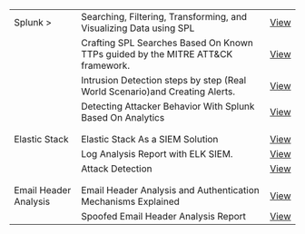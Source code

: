 
| | | |
|-------------------------------|-----------------------------------------------|----------------------------------------------------|
| Splunk >           | Searching, Filtering, Transforming, and Visualizing Data using SPL       | [View](./Splunk/Splunk_Searching,Filtering,Transforming_and_Visualizing_Data_using_SPL.pdf)          |
||Crafting SPL Searches Based On Known TTPs guided by the MITRE ATT&CK framework.|[View](./Splunk/MTAT&Splunk.pdf)|
||Intrusion Detection steps by step (Real World Scenario)and Creating Alerts.| [View](./Splunk/Intrusion_Detection_Splunk.pdf)|
||Detecting Attacker Behavior With Splunk Based On Analytics  |[View](./Splunk/Detecting_Attacker_Behav_Splunk.pdf)|
| | | |
| | | |
| Elastic Stack          | Elastic Stack As a SIEM Solution        | [View](./ELK/Elastic_Stack_As_a_SIEM_Solution.pdf)          |
||Log Analysis Report with ELK SIEM.|[View](./ELK/ELK_log_analysis_report.pdf)|
||Attack Detection|[View](./ELK/ELK_Attack_Detection.pdf)|
| | | |
| | | |
| Email Header Analysis         | Email Header Analysis and Authentication Mechanisms Explained        | [View](./ELK/Elastic_Stack_As_a_SIEM_Solution.pdf)          |
||Spoofed Email Header Analysis Report|[View](./ELK/ELK_log_analysis_report.pdf)|
